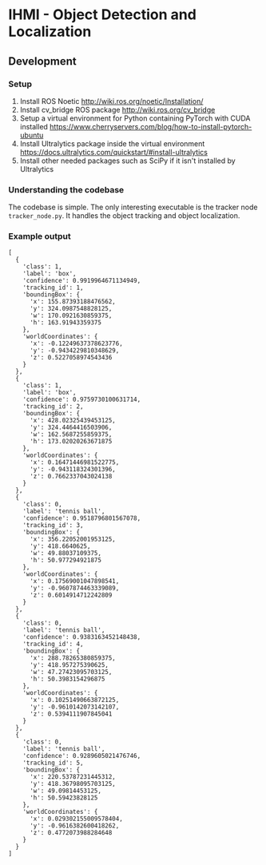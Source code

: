 # IHMI - Object Detection and Localization

## Development

### Setup

1. Install ROS Noetic http://wiki.ros.org/noetic/Installation/
2. Install cv_bridge ROS package http://wiki.ros.org/cv_bridge
3. Setup a virtual environment for Python containing PyTorch with CUDA installed https://www.cherryservers.com/blog/how-to-install-pytorch-ubuntu
4. Install Ultralytics package inside the virtual environment https://docs.ultralytics.com/quickstart/#install-ultralytics
5. Install other needed packages such as SciPy if it isn't installed by Ultralytics

### Understanding the codebase
The codebase is simple. The only interesting executable is the tracker node `tracker_node.py`. It handles the object tracking and object localization.

### Example output 
```
[
  {
    'class': 1,
    'label': 'box',
    'confidence': 0.9919964671134949,
    'tracking_id': 1,
    'boundingBox': {
      'x': 155.87393188476562,
      'y': 324.0987548828125,
      'w': 170.0921630859375,
      'h': 163.91943359375
    },
    'worldCoordinates': {
      'x': -0.12249637378623776,
      'y': -0.9434229810348629,
      'z': 0.5227058974543436
    }
  },
  {
    'class': 1,
    'label': 'box',
    'confidence': 0.9759730100631714,
    'tracking_id': 2,
    'boundingBox': {
      'x': 428.02325439453125,
      'y': 324.4464416503906,
      'w': 162.5687255859375,
      'h': 173.02020263671875
    },
    'worldCoordinates': {
      'x': 0.16471446981522775,
      'y': -0.943118324301396,
      'z': 0.7662337043024138
    }
  },
  {
    'class': 0,
    'label': 'tennis ball',
    'confidence': 0.9518796801567078,
    'tracking_id': 3,
    'boundingBox': {
      'x': 356.22052001953125,
      'y': 418.6640625,
      'w': 49.88037109375,
      'h': 50.977294921875
    },
    'worldCoordinates': {
      'x': 0.17569001047898541,
      'y': -0.9607874463339089,
      'z': 0.6014914712242809
    }
  },
  {
    'class': 0,
    'label': 'tennis ball',
    'confidence': 0.9383163452148438,
    'tracking_id': 4,
    'boundingBox': {
      'x': 288.78265380859375,
      'y': 418.957275390625,
      'w': 47.27423095703125,
      'h': 50.3983154296875
    },
    'worldCoordinates': {
      'x': 0.10251490663872125,
      'y': -0.9610142073142107,
      'z': 0.5394111907845041
    }
  },
  {
    'class': 0,
    'label': 'tennis ball',
    'confidence': 0.9289605021476746,
    'tracking_id': 5,
    'boundingBox': {
      'x': 220.53787231445312,
      'y': 418.36798095703125,
      'w': 49.09814453125,
      'h': 50.59423828125
    },
    'worldCoordinates': {
      'x': 0.029302155009578404,
      'y': -0.9616382600418262,
      'z': 0.4772073988284648
    }
  }
]
```
